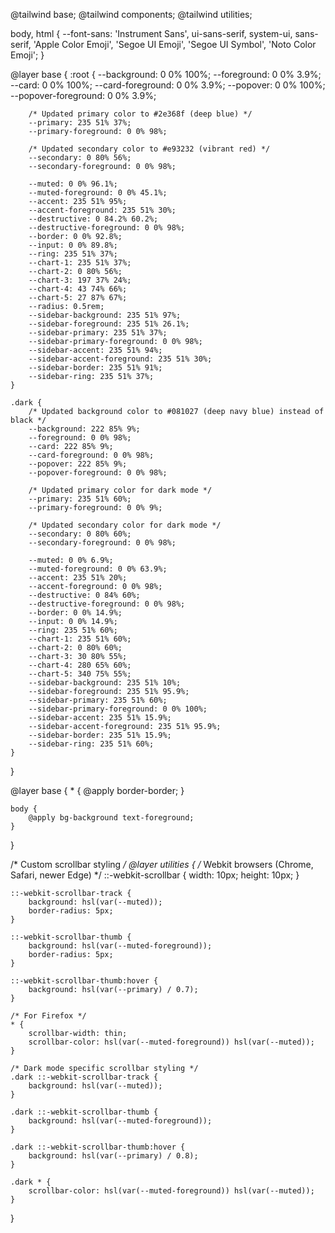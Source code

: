 @tailwind base;
@tailwind components;
@tailwind utilities;

body,
html {
    --font-sans:
        'Instrument Sans', ui-sans-serif, system-ui, sans-serif, 'Apple Color Emoji', 'Segoe UI Emoji', 'Segoe UI Symbol', 'Noto Color Emoji';
}

@layer base {
    :root {
        --background: 0 0% 100%;
        --foreground: 0 0% 3.9%;
        --card: 0 0% 100%;
        --card-foreground: 0 0% 3.9%;
        --popover: 0 0% 100%;
        --popover-foreground: 0 0% 3.9%;
        
        /* Updated primary color to #2e368f (deep blue) */
        --primary: 235 51% 37%;
        --primary-foreground: 0 0% 98%;
        
        /* Updated secondary color to #e93232 (vibrant red) */
        --secondary: 0 80% 56%;
        --secondary-foreground: 0 0% 98%;
        
        --muted: 0 0% 96.1%;
        --muted-foreground: 0 0% 45.1%;
        --accent: 235 51% 95%;
        --accent-foreground: 235 51% 30%;
        --destructive: 0 84.2% 60.2%;
        --destructive-foreground: 0 0% 98%;
        --border: 0 0% 92.8%;
        --input: 0 0% 89.8%;
        --ring: 235 51% 37%;
        --chart-1: 235 51% 37%;
        --chart-2: 0 80% 56%;
        --chart-3: 197 37% 24%;
        --chart-4: 43 74% 66%;
        --chart-5: 27 87% 67%;
        --radius: 0.5rem;
        --sidebar-background: 235 51% 97%;
        --sidebar-foreground: 235 51% 26.1%;
        --sidebar-primary: 235 51% 37%;
        --sidebar-primary-foreground: 0 0% 98%;
        --sidebar-accent: 235 51% 94%;
        --sidebar-accent-foreground: 235 51% 30%;
        --sidebar-border: 235 51% 91%;
        --sidebar-ring: 235 51% 37%;
    }

    .dark {
        /* Updated background color to #081027 (deep navy blue) instead of black */
        --background: 222 85% 9%;
        --foreground: 0 0% 98%;
        --card: 222 85% 9%;
        --card-foreground: 0 0% 98%;
        --popover: 222 85% 9%;
        --popover-foreground: 0 0% 98%;
        
        /* Updated primary color for dark mode */
        --primary: 235 51% 60%;
        --primary-foreground: 0 0% 9%;
        
        /* Updated secondary color for dark mode */
        --secondary: 0 80% 60%;
        --secondary-foreground: 0 0% 98%;
        
        --muted: 0 0% 6.9%;
        --muted-foreground: 0 0% 63.9%;
        --accent: 235 51% 20%;
        --accent-foreground: 0 0% 98%;
        --destructive: 0 84% 60%;
        --destructive-foreground: 0 0% 98%;
        --border: 0 0% 14.9%;
        --input: 0 0% 14.9%;
        --ring: 235 51% 60%;
        --chart-1: 235 51% 60%;
        --chart-2: 0 80% 60%;
        --chart-3: 30 80% 55%;
        --chart-4: 280 65% 60%;
        --chart-5: 340 75% 55%;
        --sidebar-background: 235 51% 10%;
        --sidebar-foreground: 235 51% 95.9%;
        --sidebar-primary: 235 51% 60%;
        --sidebar-primary-foreground: 0 0% 100%;
        --sidebar-accent: 235 51% 15.9%;
        --sidebar-accent-foreground: 235 51% 95.9%;
        --sidebar-border: 235 51% 15.9%;
        --sidebar-ring: 235 51% 60%;
    }
}

@layer base {
    * {
        @apply border-border;
    }

    body {
        @apply bg-background text-foreground;
    }
}

/* Custom scrollbar styling */
@layer utilities {
    /* Webkit browsers (Chrome, Safari, newer Edge) */
    ::-webkit-scrollbar {
        width: 10px;
        height: 10px;
    }

    ::-webkit-scrollbar-track {
        background: hsl(var(--muted));
        border-radius: 5px;
    }

    ::-webkit-scrollbar-thumb {
        background: hsl(var(--muted-foreground));
        border-radius: 5px;
    }

    ::-webkit-scrollbar-thumb:hover {
        background: hsl(var(--primary) / 0.7);
    }

    /* For Firefox */
    * {
        scrollbar-width: thin;
        scrollbar-color: hsl(var(--muted-foreground)) hsl(var(--muted));
    }

    /* Dark mode specific scrollbar styling */
    .dark ::-webkit-scrollbar-track {
        background: hsl(var(--muted));
    }

    .dark ::-webkit-scrollbar-thumb {
        background: hsl(var(--muted-foreground));
    }

    .dark ::-webkit-scrollbar-thumb:hover {
        background: hsl(var(--primary) / 0.8);
    }

    .dark * {
        scrollbar-color: hsl(var(--muted-foreground)) hsl(var(--muted));
    }
}
